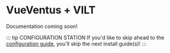 # VueVentus + VILT

Documentation coming soon!






::: tip CONFIGURATION STATION
If you'd like to skip ahead to the [configuration guide](/guides/configuration), you'll skip the next install guide(s)!
:::
